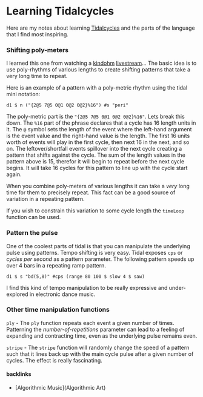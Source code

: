 # Learning Tidalcycles

Here are my notes about learning [Tidalcycles](Tidalcycles) and the parts of the language that I find most inspiring.

### Shifting poly-meters
I learned this one from watching a [kindohm](https://www.kindohm.com/) [livestream](https://www.youtube.com/watch?v=SRDb8rSijVA)... 
The basic idea is to use poly-rhythms of various lengths to create shifting patterns that take a very long time to repeat. 

Here is an example of a pattern with a poly-metric rhythm using the tidal mini notation:
```
d1 $ n ("{2@5 7@5 0@1 0@2 0@2}%16") #s "peri"
```

The poly-metric part is the `"{2@5 7@5 0@1 0@2 0@2}%16"`. Lets break this down. The `%16` part of the phrase declares that a cycle has 16 length units in it. The `@` symbol sets the length of the event where the left-hand argument is the event value and the right-hand value is the length. The first 16 units worth of events will play in the first cycle, then next 16 in the next, and so on. The leftover/shortfall events spillover into the next cycle creating a pattern that shifts against the cycle. The sum of the length values in the pattern above is 15, therefor it will begin to repeat before the next cycle begins. It will take 16 cycles for this pattern to line up with the cycle start again. 

When you combine poly-meters of various lengths it can take a *very* long time for them to precisely repeat. This fact can be a good source of variation in a repeating pattern. 

If you wish to constrain this variation to some cycle length the `timeLoop` function can be used.

### Pattern the pulse
One of the coolest parts of tidal is that you can manipulate the underlying pulse using patterns. Tempo shifting is very easy. Tidal exposes `cps` or *cycles per second* as a pattern parameter. The following pattern speeds up over 4 bars in a repeating ramp pattern.
```
d1 $ s "bd(5,8)" #cps (range 80 100 $ slow 4 $ saw)
```
I find this kind of tempo manipulation to be really expressive and under-explored in electronic dance music. 

### Other time manipulation functions

`ply` - The `ply` function repeats each event a given number of times. Patterning the *number-of-repetitions* parameter can lead to a feeling of expanding and contracting time, even as the underlying pulse remains even.

`stripe` - The `stripe` function will randomly change the speed of a pattern such that it lines back up with the main cycle pulse after a given number of cycles. The effect is really fascinating.


#### backlinks
- [Algorithmic Music](Algorithmic Art)

